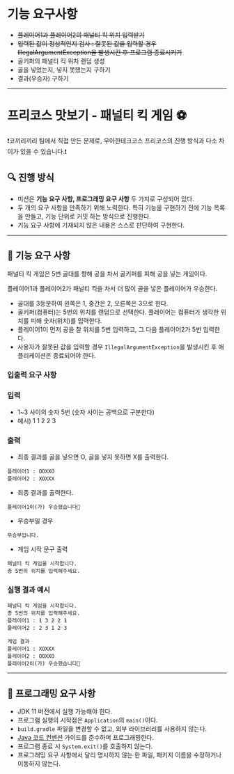 # 기능 요구사항
- ~~플레이어1과 플레이어2의 패널티 킥 위치 입력받기~~
- ~~입력된 값이 정상적인지 검사 : 잘못된 값을 입력할 경우 IllegalArgumentException을 발생시킨 후 프로그램 종료시키기~~
- 골키퍼의 패널티 킥 위치 랜덤 생성
- 골을 넣었는지, 넣지 못했는지 구하기
- 결과(우승자) 구하기

---

# 프리코스 맛보기 - 패널티 킥 게임 ⚽️

❗️코끼리끼리 팀에서 직접 만든 문제로, 우아한테크코스 프리코스의 진행 방식과 다소 차이가 있을 수 있습니다.❗️ 

## 🔍 진행 방식

- 미션은 **기능 요구 사항, 프로그래밍 요구 사항** 두 가지로 구성되어 있다.
- 두 개의 요구 사항을 만족하기 위해 노력한다. 특히 기능을 구현하기 전에 기능 목록을 만들고, 기능 단위로 커밋 하는 방식으로 진행한다.
- 기능 요구 사항에 기재되지 않은 내용은 스스로 판단하여 구현한다.

---

## 🚀 기능 요구 사항

패널티 킥 게임은 5번 골대를 향해 공을 차서 골키퍼를 피해 공을 넣는 게임이다.

플레이어1과 플레이어2가 패널티 킥을 차서 더 많이 골을 넣은 플레이어가 우승한다.

- 골대를 3등분하여 왼쪽은 1, 중간은 2, 오른쪽은 3으로 한다.
- 골키퍼(컴퓨터)는 5번의 위치를 랜덤으로 선택한다. 플레이어는 컴퓨터가 생각한 위치를 피해 숫자(위치)를 입력한다.
- 플레이어1이 먼저 공을 찰 위치를 5번 입력하고, 그 다음 플레이어2가 5번 입력한다.
- 사용자가 잘못된 값을 입력할 경우 `IllegalArgumentException`을 발생시킨 후 애플리케이션은 종료되어야 한다.

### 입출력 요구 사항

### 입력

- 1~3 사이의 숫자 5번 (숫자 사이는 공백으로 구분한다)
- 예시) 1 1 2 2 3

### 출력

- 최종 결과를 골을 넣으면 O, 골을 넣지 못하면 X를 출력한다.

```
플레이어1 : OOXXO
플레이어2 : XOXXX
```

- 최종 결과를 출력한다.

```
플레이어1이(가) 우승했습니다🎉
```

- 무승부일 경우

```
무승부입니다.
```

- 게임 시작 문구 출력

```
패널티 킥 게임을 시작합니다.
총 5번의 위치를 입력해주세요.
```

### 실행 결과 예시

```
패널티 킥 게임을 시작합니다.
총 5번의 위치를 입력해주세요.
플레이어1 : 1 3 2 2 1
플레이어2 : 2 3 1 2 3

게임 결과
플레이어1 : XOXXX
플레이어2 : OOXXO
플레이어2이(가) 우승했습니다🎉
```

---

## 🎯 프로그래밍 요구 사항

- JDK 11 버전에서 실행 가능해야 한다.
- 프로그램 실행의 시작점은 `Application`의 `main()`이다.
- `build.gradle` 파일을 변경할 수 없고, 외부 라이브러리를 사용하지 않는다.
- [Java 코드 컨벤션](https://github.com/woowacourse/woowacourse-docs/tree/master/styleguide/java) 가이드를 준수하며 프로그래밍한다.
- 프로그램 종료 시 `System.exit()`를 호출하지 않는다.
- 프로그래밍 요구 사항에서 달리 명시하지 않는 한 파일, 패키지 이름을 수정하거나 이동하지 않는다.
